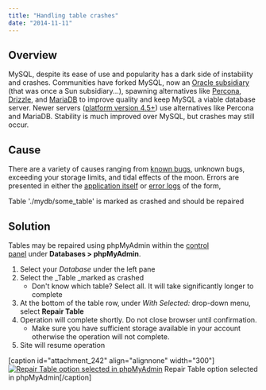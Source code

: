```yaml
---
title: "Handling table crashes"
date: "2014-11-11"
---
```


## Overview

MySQL, despite its ease of use and popularity has a dark side of instability and crashes. Communities have forked MySQL, now an [Oracle subsidiary](http://techcrunch.com/2012/08/18/oracle-makes-more-moves-to-kill-open-source-mysql/) (that was once a Sun subsidiary...), spawning alternatives like [Percona](http://www.percona.com), [Drizzle](http://www.drizzle.org/), and [MariaDB](https://mariadb.org/) to improve quality and keep MySQL a viable database server. Newer servers ([platform version 4.5+](https://kb.apnscp.com/platform/determining-platform-version/)) use alternatives like Percona and MariaDB. Stability is much improved over MySQL, but crashes may still occur.

## Cause

There are a variety of causes ranging from [known bugs](https://bugs.mysql.com/), unknown bugs, exceeding your storage limits, and tidal effects of the moon. Errors are presented in either the [application itself](https://kb.apnscp.com/php/changing-php-settings/) or [error logs](https://kb.apnscp.com/web-content/accessing-page-views-and-error-messages/) of the form,

Table './mydb/some\_table' is marked as crashed and should be repaired

## Solution

Tables may be repaired using phpMyAdmin within the [control panel](https://kb.apnscp.com/control-panel/logging-into-the-control-panel/) under **Databases > phpMyAdmin**.

1. Select your _Database_ under the left pane
2. Select the _Table _marked as crashed
    - Don't know which table? Select all. It will take significantly longer to complete
3. At the bottom of the table row, under _With Selected:_ drop-down menu, select **Repair Table**
4. Operation will complete shortly. Do not close browser until confirmation.
    - Make sure you have sufficient storage available in your account otherwise the operation will not complete.
5. Site will resume operation

\[caption id="attachment\_242" align="alignnone" width="300"\][![Repair Table option selected in phpMyAdmin](https://kb.apnscp.com/wp-content/uploads/2014/11/repair-table-300x165.png)](https://kb.apnscp.com/wp-content/uploads/2014/11/repair-table.png) Repair Table option selected in phpMyAdmin\[/caption\]
